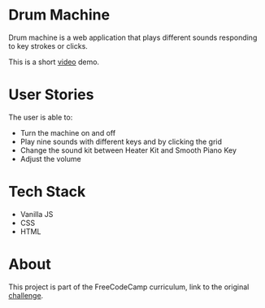 # Drum Machine
Drum machine is a web application that plays different sounds responding to key strokes or clicks.

This is a short [video](https://www.youtube.com/watch?v=CXY5iy9AyDs&feature=youtu.be) demo.

# User Stories
The user is able to:

* Turn the machine on and off
* Play nine sounds with different keys and by clicking the grid
* Change the sound kit between Heater Kit and Smooth Piano Key
* Adjust the volume 

# Tech Stack
* Vanilla JS
* CSS
* HTML

# About
This project is part of the FreeCodeCamp curriculum, link to the original [challenge](https://www.freecodecamp.org/learn/front-end-libraries/front-end-libraries-projects/build-a-drum-machine).
